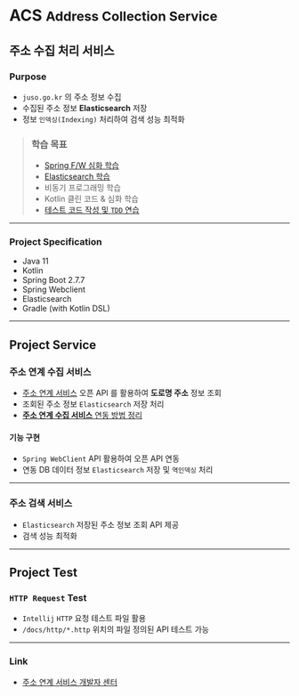 # ACS <small>Address Collection Service</small>
## 주소 수집 처리 서비스

### Purpose
- `juso.go.kr` 의 주소 정보 수집
- 수집된 주소 정보 **Elasticsearch** 저장
- 정보 `인덱싱(Indexing)` 처리하여 검색 성능 최적화

> ### 학습 목표
> - [Spring F/W 심화 학습](./docs/study/01_spring/00_study_spring.md)
> - [Elasticsearch 학습](./docs/study/02_elasticsearch/00_study_es.md)
> - 비동기 프로그래밍 학습
> - Kotlin 클린 코드 & 심화 학습
> - [테스트 코드 작성 및 `TDD` 연습](./docs/study/03_testcode/00_study_testcode.md)

---

### Project Specification
- Java 11
- Kotlin
- Spring Boot 2.7.7
- Spring Webclient
- Elasticsearch
- Gradle (with Kotlin DSL)

---

## Project Service
### 주소 연계 수집 서비스
- [주소 연계 서비스](https://business.juso.go.kr/addrlink/main.do) 오픈 API 를 활용하여 **도로명 주소** 정보 조회
- 조회된 주소 정보 `Elasticsearch` 저장 처리
- [**주소 연계 수집 서비스** 연동 방법 정리](docs/study/99_etc/01_ads/00_ads.md)

#### 기능 구현
- `Spring WebClient` API 활용하여 오픈 API 연동
- 연동 DB 데이터 정보 `Elasticsearch` 저장 및 `역인덱싱` 처리

---

### 주소 검색 서비스
- `Elasticsearch` 저장된 주소 정보 조회 API 제공
- 검색 성능 최적화

---

## Project Test

### `HTTP Request` Test
- `Intellij` `HTTP` 요청 테스트 파일 활용
- `/docs/http/*.http` 위치의 파일 정의된 API 테스트 가능

---

### Link
- [주소 연계 서비스 개발자 센터](https://business.juso.go.kr/addrlink/main.do)
